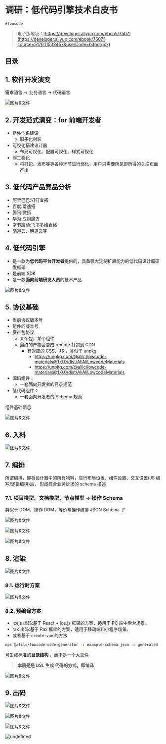 
# 调研：低代码引擎技术白皮书


`#lowcode` 


>  电子版地址：[https://developer.aliyun.com/ebook/7507](https://developer.aliyun.com/ebook/7507?source=5176.11533457&userCode=b3pdrgck)


## 目录
<!-- toc -->
 ## 1. 软件开发演变 

需求语言 → 业务语言 → 代码语言

![图片&文件](./files/20241130-37.png)

## 2. 开发范式演变：for 前端开发者

- 组件体系建设
	- 原子化封装
- 可视化搭建设计器
	- 布局可视化、配置可视化、样式可视化
- 弱工程化
	- 将打包、发布等等各种环节进行弱化，用户只需要所见即所得的关注页面产出

## 3. 低代码产品竞品分析

- 阿里巴巴:钉钉宜搭 
- 百度:爱速搭  
- 腾讯:微搭  
- 华为:应用魔方
- 字节跳动:飞书多维表格
- 简道云、明道云等

## 4. 低代码引擎

- 是一款为**低代码平台开发者**提供的，具备强大定制扩展能力的低代码设计器研发框架
- 是前端 SDK
- 是一款**面向前端研发人员**的技术产品

![图片&文件](./files/20241201-51.png)

## 5. 协议基础

- 当前协议版本号
- 组件的版本号
- 资产包协议
	- 某个包，某个组件
	- 最终的产物会变成 remote 打包到 CDN
		- 有对应的 CSS、JS ，类似于 unpkg
			- https://unpkg.com/@alilc/lowcode-materials@1.0.0/dist/AliAliLowcodeMaterials
			- https://unpkg.com/@alilc/lowcode-materials@1.0.0/dist/AliAliLowcodeMaterials
- 源码组件：
	- 一套面向开发者的目录规范
- 低代码组件：
	- 一套面向开发者的 Schema 规范

组件基础信息

![图片&文件](./files/20241130-38.png)

## 6. 入料

![图片&文件](./files/20241201-63.png)

## 7. 编排

所谓编排，即将设计器中的所有物料，进行布局设置、组件设置、交互设置(JS 编写/逻辑编排)后， 形成符合业务诉求的 schema 描述

### 7.1. 项目模型、文档模型、节点模型 → 操作 Schema 

类似于 DOM，操作 DOM，等价与操作编排 JSON Schema 了

![图片&文件](./files/20241201-52.png)

![图片&文件](./files/20241201-53.png)

![图片&文件](./files/20241201-54.png)

## 8. 渲染

![图片&文件](./files/20241201-55.png)

### 8.1. 运行时方案

![图片&文件](./files/20241201-56.png)

### 8.2. 预编译方案

- icejs 出码:基于 React + Ice.js 框架的方案，适用于 PC 端中后台场景。
- rax 出码:基于 Rax 框架的方案，适用于移动端和小程序场景。
- 或者基于 `create-vue` 的方法

```bash
npx @alilc/lowcode-code-generator -i example-schema.json -o generated -s rax
```

可生成标准的**目录结构** ，而不是一个大文件

>  **本质是是 DSL 生成 代码的方式，即编译**



![图片&文件](./files/20241201-57.png)

## 9. 出码

![图片&文件](./files/20241201-59.png)



![图片&文件](./files/20241201-60.png)

![图片&文件](./files/20241201-61.png)


![undefined](#)